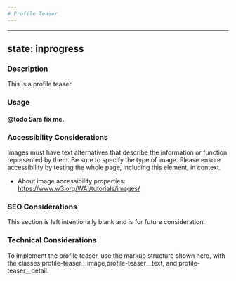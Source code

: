 ```yaml
---
# Profile Teaser
---
```


---
state: inprogress
---

### Description
This is a profile teaser.

### Usage
#### @todo Sara fix me.

### Accessibility Considerations
Images must have text alternatives that describe the information or function represented by them. Be sure to specify the type of image. Please ensure accessibility by testing the whole page, including this element, in context.

* About image accessibility properties: https://www.w3.org/WAI/tutorials/images/

### SEO Considerations
This section is left intentionally blank and is for future consideration.

### Technical Considerations
To implement the profile teaser, use the markup structure shown here, with the classes profile-teaser__image,profile-teaser__text, and profile-teaser__detail.
